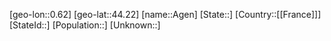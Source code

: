 ﻿---
location: [44.22,0.62]
type: City
tags:
- geo/City


SpocWebEntityId: 28679
isDeleted: false
confidential: public

---
[geo-lon::0.62]
[geo-lat::44.22]
[name::Agen]
[State::]
[Country::[[France]]]
[StateId::]
[Population::]
[Unknown::]

